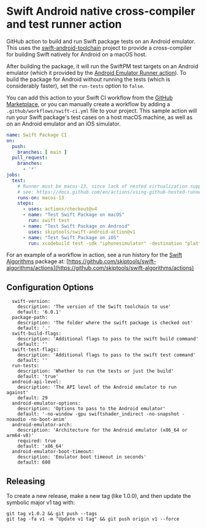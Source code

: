 # Swift Android native cross-compiler and test runner action

GitHub action to build and run Swift package tests on an Android emulator.
This uses the [swift-android-toolchain](https://github.com/skiptools/swift-android-toolchain)
project to provide a cross-compiler for building
Swift natively for Android on a macOS host.

After building the package, it will run the SwiftPM
test targets on an Android emulator (which it provided by the 
[Android Emulator Runner action](https://github.com/marketplace/actions/android-emulator-runner)).
To build the package for Android without running the tests
(which is considerably faster), set the `run-tests` option to `false`.


You can add this action to your Swift CI workflow from the
[GitHub Marketplace](https://github.com/marketplace/actions/swift-android-action),
or you can manually create a workflow by adding a
`.github/workflows/swift-ci.yml` file to your project.
This sample action will run your Swift package's test cases
on a host macOS machine, as well as on an Android emulator
and an iOS simulator.

```yml
name: Swift Package CI
on:
  push:
    branches: [ main ]
  pull_request:
    branches:
      - '*'
jobs:
  test:
    # Runner must be macos-13, since lack of nested virtualization support on macos-14 prevents the Android emulator from working
    # see: https://docs.github.com/en/actions/using-github-hosted-runners/using-github-hosted-runners/about-github-hosted-runners#limitations-for-arm64-macos-runners
    runs-on: macos-13
    steps:
      - uses: actions/checkout@v4
      - name: "Test Swift Package on macOS"
        run: swift test
      - name: "Test Swift Package on Android"
        uses: skiptools/swift-android-action@v1
      - name: "Test Swift Package on iOS"
        run: xcodebuild test -sdk "iphonesimulator" -destination "platform=iOS Simulator,name=iPhone 15" -scheme "$(xcodebuild -list -json | jq -r '.workspace.schemes[-1]')" -skipPackagePluginValidation

```

For an example of a workflow in action, see a run history
for the [Swift Algorithms](https://github.com/skiptools/swift-algorithms) package at:
[https://github.com/skiptools/swift-algorithms/actions](https://github.com/skiptools/swift-algorithms/actions)

## Configuration Options


```
  swift-version:
    description: 'The version of the Swift toolchain to use'
    default: '6.0.1'
  package-path:
    description: 'The folder where the swift package is checked out'
    default: '.'
  swift-build-flags:
    description: 'Additional flags to pass to the swift build command'
    default: ''
  swift-test-flags:
    description: 'Additional flags to pass to the swift test command'
    default: ''
  run-tests:
    description: 'Whether to run the tests or just the build'
    default: 'true'
  android-api-level:
    description: 'The API level of the Android emulator to run against'
    default: 29
  android-emulator-options:
    description: 'Options to pass to the Android emulator'
    default: '-no-window -gpu swiftshader_indirect -no-snapshot -noaudio -no-boot-anim'
  android-emulator-arch:
    description: 'Architecture for the Android emulator (x86_64 or arm64-v8)'
    required: true
    default: 'x86_64'
  android-emulator-boot-timeout:
    description: 'Emulator boot timeout in seconds'
    default: 600
```

## Releasing

To create a new release, make a new tag (like 1.0.0),
and then update the symbolic major v1 tag with:

```
git tag v1.0.2 && git push --tags
git tag -fa v1 -m "Update v1 tag" && git push origin v1 --force
```


